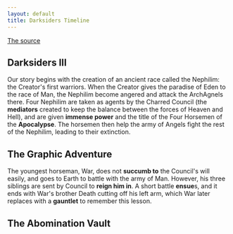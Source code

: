```yaml
---
layout: default
title: Darksiders Timeline
---
```


[The source](https://www.youtube.com/watch?v=0J4A5fti3FU)

## Darksiders III

Our story begins with the creation of an ancient race called the Nephilim: the Creator's first warriors. When the Creator gives the paradise of Eden to the race of Man, the Nephilim become angered and attack the ArchAgnels there. Four Nephilim are taken as agents by the Charred Council (the **mediators** created to keep the balance between the forces of Heaven and Hell), and are given **immense power** and the title of the Four Horsemen of the **Apocalypse**. The horsemen then help the army of Angels fight the rest of the Nephilim, leading to their extinction.

## The Graphic Adventure

The youngest horseman, War, does not **succumb to** the Council's will easily, and goes to Earth to battle with the army of Man. However, his three siblings are sent by Council to **reign him in**. A short battle **ensue**s, and it ends with War's brother Death cutting off his left arm, which War later replaces with a **gauntlet** to remember this lesson.

## The Abomination Vault

